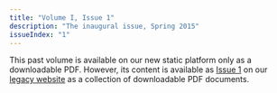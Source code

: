 ```yaml
---
title: "Volume I, Issue 1"
description: "The inaugural issue, Spring 2015"
issueIndex: "1"
---
```

This past volume is available on our new static platform only as a downloadable PDF. However, its content is available as [Issue 1](https://rootstalk-archive.grinnell.edu/issue/1) on our [legacy website](https://rootstalk-archive.grinnell.edu) as a collection of downloadable PDF documents.
